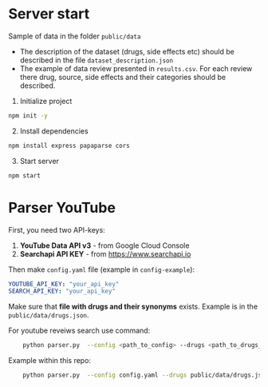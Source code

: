 # Server start
Sample of data in the folder `public/data`
- The description of the dataset (drugs, side effects etc) should be described in the file `dataset_description.json`
- The example of data review presented in `results.csv`. For each review there drug, source, side effects and their categories should be described.

1. Initialize project

```bash
npm init -y
```

2. Install dependencies

```bash
npm install express papaparse cors
```

3. Start server

```bash
npm start
```

# Parser YouTube
First, you need two API-keys:
1. **YouTube Data API v3** - from Google Cloud Console 
2. **Searchapi API KEY** - from https://www.searchapi.io

Then make `config.yaml` file (example in `config-example`):
```yaml
YOUTUBE_API_KEY: "your_api_key"
SEARCH_API_KEY: "your_api_key"
```

Make sure that **file with drugs and their synonyms** exists. Example is in the `public/data/drugs.json`.

For youtube reveiws search use command:
```bash
    python parser.py  --config <path_to_config> --drugs <path_to_drugs_json> --output <path_to_output_file>
```

Example within this repo:
```bash
    python parser.py  --config config.yaml --drugs public/data/drugs.json --output public/data/youtube_results.csv
```